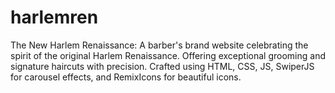 # harlemren
The New Harlem Renaissance: A barber's brand website celebrating the spirit of the original Harlem Renaissance. Offering exceptional grooming and signature haircuts with precision. Crafted using HTML, CSS, JS, SwiperJS for carousel effects, and RemixIcons for beautiful icons.

